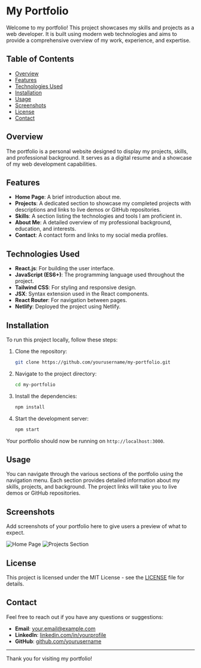 # My Portfolio

Welcome to my portfolio! This project showcases my skills and projects as a web developer. It is built using modern web technologies and aims to provide a comprehensive overview of my work, experience, and expertise.

## Table of Contents

- [Overview](#overview)
- [Features](#features)
- [Technologies Used](#technologies-used)
- [Installation](#installation)
- [Usage](#usage)
- [Screenshots](#screenshots)
- [License](#license)
- [Contact](#contact)

## Overview

The portfolio is a personal website designed to display my projects, skills, and professional background. It serves as a digital resume and a showcase of my web development capabilities.

## Features

- **Home Page**: A brief introduction about me.
- **Projects**: A dedicated section to showcase my completed projects with descriptions and links to live demos or GitHub repositories.
- **Skills**: A section listing the technologies and tools I am proficient in.
- **About Me**: A detailed overview of my professional background, education, and interests.
- **Contact**: A contact form and links to my social media profiles.

## Technologies Used

- **React.js**: For building the user interface.
- **JavaScript (ES6+)**: The programming language used throughout the project.
- **Tailwind CSS**: For styling and responsive design.
- **JSX**: Syntax extension used in the React components.
- **React Router**: For navigation between pages.
- **Netlify**: Deployed the project using Netlify.

## Installation

To run this project locally, follow these steps:

1. Clone the repository:
    ```bash
    git clone https://github.com/yourusername/my-portfolio.git
    ```

2. Navigate to the project directory:
    ```bash
    cd my-portfolio
    ```

3. Install the dependencies:
    ```bash
    npm install
    ```

4. Start the development server:
    ```bash
    npm start
    ```

Your portfolio should now be running on `http://localhost:3000`.

## Usage

You can navigate through the various sections of the portfolio using the navigation menu. Each section provides detailed information about my skills, projects, and background. The project links will take you to live demos or GitHub repositories.

## Screenshots

Add screenshots of your portfolio here to give users a preview of what to expect.

![Home Page](path_to_screenshot.png)
![Projects Section](path_to_screenshot.png)

## License

This project is licensed under the MIT License - see the [LICENSE](LICENSE) file for details.

## Contact

Feel free to reach out if you have any questions or suggestions:

- **Email**: [your.email@example.com](mailto:your.email@example.com)
- **LinkedIn**: [linkedin.com/in/yourprofile](https://linkedin.com/in/yourprofile)
- **GitHub**: [github.com/yourusername](https://github.com/yourusername)

---

Thank you for visiting my portfolio!

